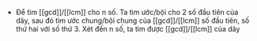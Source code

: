 - Để tìm [[gcd]]/[[lcm]] cho n số. Ta tìm ước/bội cho 2 số đầu tiên của dãy, sau đó tìm ước chung/bội chung của [[gcd]]/[[lcm]] số đầu tiên, số thứ hai với số thứ 3. Xét đến n số, ta tìm được [[gcd]]/[[lcm]] của dãy